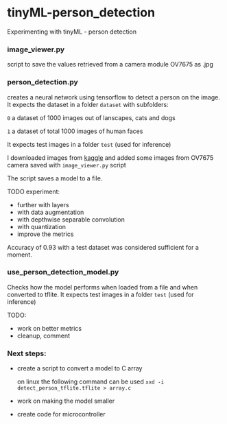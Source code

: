 # tinyML-person_detection
Experimenting with tinyML - person detection

### image_viewer.py
script to save the values retrieved from a camera module OV7675 as .jpg

### person_detection.py
creates a neural network using tensorflow to detect a person on the image. 
It expects the dataset in a folder `dataset` with subfolders:

`0` a dataset of 1000 images out of lanscapes, cats and dogs

`1` a dataset of total 1000 images of human faces

It expects test images in a folder `test` (used for inference)

I downloaded images from [kaggle](https://www.kaggle.com/datasets) and added some images from OV7675 camera saved with `image_viewer.py` script

The script saves a model to a file.

TODO
experiment:

- further with layers
- with data augmentation
- with depthwise separable convolution
- with quantization
- improve the metrics
  
Accuracy of 0.93 with a test dataset was considered sufficient for a moment.

### use_person_detection_model.py
Checks how the model performs when loaded from a file and when converted to tflite.
It expects test images in a folder `test` (used for inference)

TODO:
- work on better metrics
- cleanup, comment

### Next steps:
- create a script to convert a model to C array
  
  on linux the following command can be used `xxd -i detect_person_tflite.tflite > array.c`
- work on making the model smaller
- create code for microcontroller

